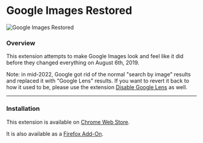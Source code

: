 Google Images Restored
=====
![Google Images Restored](https://i.imgur.com/wcAG1iw.png)

### Overview

This extension attempts to make Google Images look and feel like it did before they changed everything on August 6th, 2019.

Note: in mid-2022, Google got rid of the normal "search by image" results and replaced it with "Google Lens" results. If you want to revert it back to how it used to be, please use the extension [Disable Google Lens](https://github.com/fanfare/disablegooglelens) as well.

---

### Installation

This extension is available on [Chrome Web Store](https://chrome.google.com/webstore/detail/google-images-restored/ncndcebmkibkhopclfdjfacgfholcghi).

It is also available as a [Firefox Add-On](https://addons.mozilla.org/en-US/firefox/addon/google-images-restored-backup).
